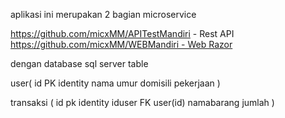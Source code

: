 aplikasi ini merupakan 2 bagian microservice

https://github.com/micxMM/APITestMandiri  - Rest API
https://github.com/micxMM/WEBMandiri - Web Razor

dengan database sql server 
table

user(
id PK identity
nama
umur
domisili
pekerjaan )

transaksi (
id pk identity
iduser FK user(id)
namabarang
jumlah
)

